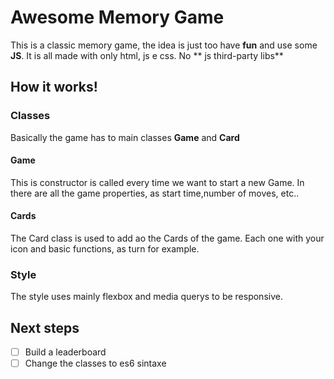 # Awesome Memory Game
This is a classic memory game, the idea is just too have **fun** and use some **JS**.
It is all made with only html, js e css. No ** js third-party libs**

## How it works!
### Classes
Basically the game has to main classes **Game** and **Card**
#### Game
This is constructor is called every time we want to start a new Game.
In there are all the game properties, as start time,number of moves, etc..

#### Cards
The Card class is used to add ao the Cards of the game. Each one with your icon and basic functions, as turn for example.

### Style
The style uses mainly flexbox and media querys to be responsive.

## Next steps
 - [ ] Build a leaderboard
 - [ ] Change the classes to es6 sintaxe